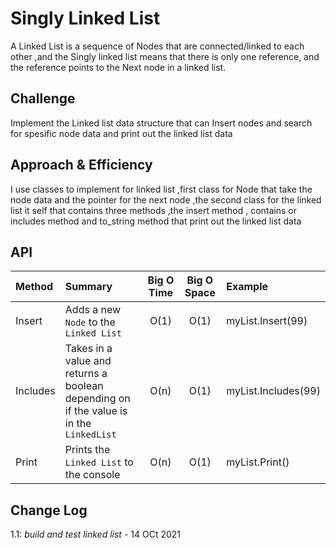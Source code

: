 # Singly Linked List
A Linked List is a sequence of Nodes that are connected/linked to each other ,and the Singly linked list means that there is only one reference, and the reference points to the Next node in a linked list.

## Challenge
Implement the Linked list data structure that can Insert nodes and search for spesific node data and print out the linked list data

## Approach & Efficiency
I use classes to implement for linked list ,first class for Node that take the node data and the pointer for the next node ,the second class for the linked list it self that contains three methods ,the insert method , contains or includes method and to_string method that print out the linked list data

## API

| Method | Summary | Big O Time | Big O Space | Example |
| :----------- | :----------- | :-------------: | :-------------: | :----------- |
| Insert | Adds a new `Node` to the `Linked List` | O(1) | O(1) | myList.Insert(99) |
| Includes | Takes in a value and returns a boolean depending on if the value is in the `LinkedList` | O(n) | O(1) | myList.Includes(99) |
| Print | Prints the `Linked List` to the console | O(n) | O(1) | myList.Print() |


## Change Log

1.1: *build and test linked list* - 14 OCt 2021
